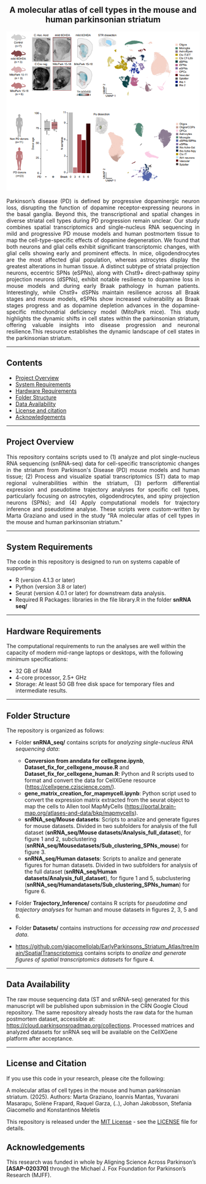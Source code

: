 <div align="center">
    <h2><strong>A molecular atlas of cell types in the mouse and human parkinsonian striatum</strong></h2>
    <img src="snRNA seq/Githhub_image.png" alt="Description of the image" width="600" />
</div>

<p align="justify">Parkinson’s disease (PD) is defined by progressive dopaminergic neuron loss, disrupting the function of dopamine receptor-expressing neurons in the basal ganglia. Beyond this, the transcriptional and spatial changes in diverse striatal cell types during PD progression remain unclear. Our study combines spatial transcriptomics and single-nucleus RNA sequencing in mild and progressive PD mouse models and human postmortem tissue to map the cell-type-specific effects of dopamine degeneration. We found that both neurons and glial cells exhibit significant transcriptomic changes, with glial cells showing early and prominent effects. In mice, oligodendrocytes are the most affected glial population, whereas astrocytes display the greatest alterations in human tissue. A distinct subtype of striatal projection neurons, eccentric SPNs (eSPNs), along with Chst9+ direct-pathway spiny projection neurons (dSPNs), exhibit notable resilience to dopamine loss in mouse models and during early Braak pathology in human patients. Interestingly, while Chst9+ dSPNs maintain resilience across all Braak stages and mouse models, eSPNs show increased vulnerability as Braak stages progress and as dopamine depletion advances in the dopamine-specific mitochondrial deficiency model (MitoPark mice). This study highlights the dynamic shifts in cell states within the parkinsonian striatum, offering valuable insights into disease progression and neuronal resilience.This resource establishes the dynamic landscape of cell states in the parkinsonian striatum.</p>

------------------
## Contents
* [Project Overview](#project-overview)
* [System Requirements](#system-requirements)
* [Hardware Requirements](#hardware-requirements)
* [Folder Structure](#folder-structure)
* [Data Availability](#data-availabilty)
* [License and citation](#license-and-citation)
* [Acknowledgements](#acknowledgements)

------------------
## Project Overview

<p align="justify">This repository contains scripts used to (1) analyze and plot single-nucleus RNA sequencing (snRNA-seq) data for cell-specific transcriptomic changes in the striatum from Parkinson's Disease (PD) mouse models and human tissue; (2) Process and visualize spatial transcriptomics (ST) data to map regional vulnerabilities within the striatum, (3) perform differential expression and pseudotime trajectory analyses for specific cell types, particularly focusing on astrocytes, oligodendrocytes, and spiny projection neurons (SPNs); and (4) Apply computational models for trajectory inference and pseudotime analyse. These scripts were custom-written by Marta Graziano and used in the study "RA molecular atlas of cell types in the mouse and human parkinsonian striatum."<p/>

------------------
## System Requirements

The code in this repository is designed to run on systems capable of supporting:

- R (version 4.1.3 or later)
- Python (version 3.8 or later)
- Seurat (version 4.0.1 or later) for downstream data analysis.
- Required R Packages: libraries in the file library.R in the folder **snRNA seq/**

------------------
## Hardware Requirements

The computational requirements to run the analyses are well within the capacity of modern mid-range laptops or desktops, with the following minimum specifications:

- 32 GB of RAM
- 4-core processor, 2.5+ GHz
- Storage: At least 50 GB free disk space for temporary files and intermediate results.

------------------
## Folder Structure
The repository is organized as follows:

- Folder **snRNA_seq/** contains scripts for <i>analyzing single-nucleus RNA sequencing data</i>:
    - **Conversion from anndata for cellxgene.ipynb**, **Dataset_fix_for_cellxgene_mouse.R** and **Dataset_fix_for_cellxgene_human.R**: Python and R scripts used to format and convert the data for CellXGene resource (https://cellxgene.cziscience.com/).
    - **gene_matrix_creation_for_mapmycell.ipynb**: Python script used to convert the expression matrix extracted from the seurat object to map the cells to Allen tool MapMyCells (https://portal.brain-map.org/atlases-and-data/bkp/mapmycells).
    - **snRNA_seq/Mouse datasets**: Scripts to analize and generate figures for mouse datasets. Divided in two subfolders for analysis of the full dataset (**snRNA_seq/Mouse datasets/Analysis_full_dataset**), for figure 1 and 2, subclustering (**snRNA_seq/Mousedatasets/Sub_clustering_SPNs_mouse**) for figure 3.
    - **snRNA_seq/Human datasets**: Scripts to analize and generate figures for human datasets. Divided in two subfolders for analysis of the full dataset (**snRNA_seq/Human datasets/Analysis_full_dataset**), for figure 1 and 5, subclustering (**snRNA_seq/Humandatasets/Sub_clustering_SPNs_human**) for figure 6.

- Folder **Trajectory_Inference/** contains R scripts for <i>pseudotime and trajectory analyses</i> for human and mouse datasets in figures 2, 3, 5 and 6.

- Folder **Datasets/** contains instructions for <i>accessing raw and processed data</i>.

- https://github.com/giacomellolab/EarlyParkinsons_Striatum_Atlas/tree/main/SpatialTranscriptomics contains scripts to <i>analize and generate figures of spatial transcriptomics datasets</i> for figure 4.
------------------
## Data Availability

The raw mouse sequencing data (ST and snRNA-seq) generated for this manuscript will be published upon submission in the CRN Google Cloud repository. The same repository already hosts the raw data for the human postmortem dataset, accessible at: https://cloud.parkinsonsroadmap.org/collections.
Processed matrices and analyzed datasets for snRNA seq will be available on the CellXGene platform after acceptance. 

------------------
##  License and Citation

If you use this code in your research, please cite the following:

A molecular atlas of cell types in the mouse and human parkinsonian striatum. (2025). Authors: Marta Graziano, Ioannis Mantas, Yuvarani Masarapu, Solène Frapard, Raquel
Garza, (..), Johan Jakobsson, Stefania Giacomello and Konstantinos Meletis

This repository is released under the [MIT License](https://opensource.org/license/mit) - see the [LICENSE](LICENSE) file for details.

## Acknowledgements

This research was funded in whole by Aligning Science Across Parkinson’s **[ASAP-020370]** through the Michael J. Fox Foundation for Parkinson’s Research (MJFF).
